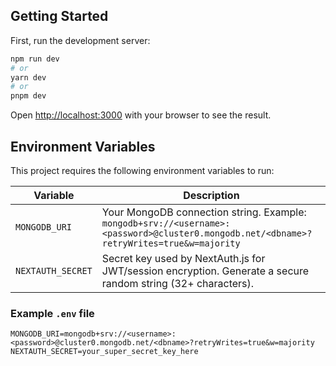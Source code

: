 ## Getting Started

First, run the development server:

```bash
npm run dev
# or
yarn dev
# or
pnpm dev
```

Open [http://localhost:3000](http://localhost:3000) with your browser to see the result.

## Environment Variables

This project requires the following environment variables to run:

| Variable          | Description                                               |
|------------------|-----------------------------------------------------------|
| `MONGODB_URI`     | Your MongoDB connection string. Example: `mongodb+srv://<username>:<password>@cluster0.mongodb.net/<dbname>?retryWrites=true&w=majority` |
| `NEXTAUTH_SECRET` | Secret key used by NextAuth.js for JWT/session encryption. Generate a secure random string (32+ characters). |

### Example `.env` file

```env
MONGODB_URI=mongodb+srv://<username>:<password>@cluster0.mongodb.net/<dbname>?retryWrites=true&w=majority
NEXTAUTH_SECRET=your_super_secret_key_here

